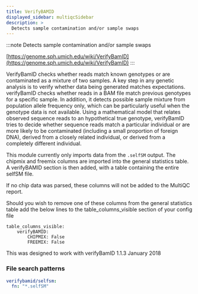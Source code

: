 ```yaml
---
title: VerifyBAMID
displayed_sidebar: multiqcSidebar
description: >
  Detects sample contamination and/or sample swaps
---
```


<!--
~~~~~ DO NOT EDIT ~~~~~
This file is autogenerated from the MultiQC module python docstring.
Do not edit the markdown, it will be overwritten.

File path for the source of this content: multiqc/modules/verifybamid/verifybamid.py
~~~~~~~~~~~~~~~~~~~~~~~
-->

:::note
Detects sample contamination and/or sample swaps

[https://genome.sph.umich.edu/wiki/VerifyBamID](https://genome.sph.umich.edu/wiki/VerifyBamID)
:::

VerifyBamID checks whether reads match known genotypes or are contaminated as a mixture of two samples.
A key step in any genetic analysis is to verify whether data being generated matches expectations.
verifyBamID checks whether reads in a BAM file match previous genotypes for a specific sample.
In addition, it detects possible sample mixture from population allele frequency only, which can be
particularly useful when the genotype data is not available.
Using a mathematical model that relates observed sequence reads to an hypothetical true genotype,
verifyBamID tries to decide whether sequence reads match a particular individual or are more likely
to be contaminated (including a small proportion of foreign DNA), derived from a closely related
individual, or derived from a completely different individual.

This module currently only imports data from the `.selfSM` output.
The chipmix and freemix columns are imported into the general statistics table.
A verifyBAMID section is then added, with a table containing the entire selfSM file.

If no chip data was parsed, these columns will not be added to the MultiQC report.

Should you wish to remove one of these columns from the general statistics table add the below lines to the table_columns_visible section of your config file

    table_columns_visible:
        verifyBAMID:
            CHIPMIX: False
            FREEMIX: False

This was designed to work with verifyBamID 1.1.3 January 2018

### File search patterns

```yaml
verifybamid/selfsm:
  fn: "*.selfSM"
```
